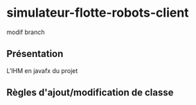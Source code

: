 # simulateur-flotte-robots-client
modif branch
## Présentation

L'IHM en javafx du projet

## Règles d'ajout/modification de classe
